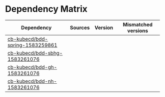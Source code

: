 # Dependency Matrix

Dependency | Sources | Version | Mismatched versions
---------- | ------- | ------- | -------------------
[cb-kubecd/bdd-spring-1583259861](https://github.com/cb-kubecd/bdd-spring-1583259861.git) |  | []() | 
[cb-kubecd/bdd-sbhg-1583261076](https://github.com/cb-kubecd/bdd-sbhg-1583261076.git) |  | []() | 
[cb-kubecd/bdd-gh-1583261076](https://github.com/cb-kubecd/bdd-gh-1583261076.git) |  | []() | 
[cb-kubecd/bdd-nh-1583261076](https://github.com/cb-kubecd/bdd-nh-1583261076.git) |  | []() | 
